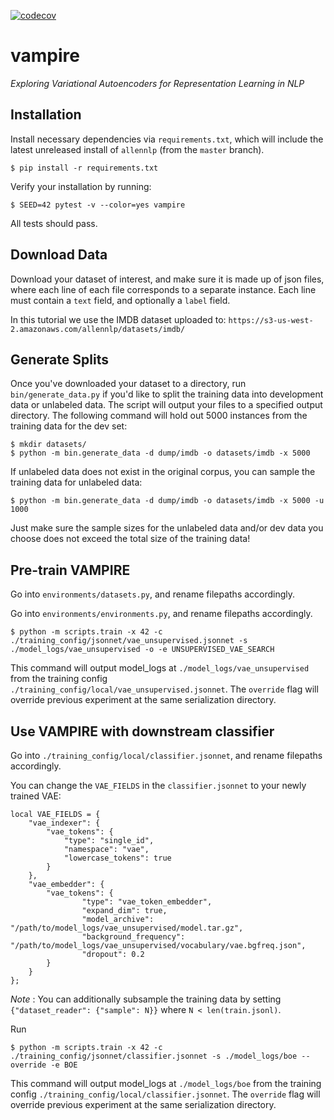 [![codecov](https://codecov.io/gh/allenai/vae/branch/master/graph/badge.svg?token=NOriF2Rm8p)](https://codecov.io/gh/allenai/vae)

# vampire

*Exploring Variational Autoencoders for Representation Learning in NLP*


## Installation

Install necessary dependencies via `requirements.txt`, which will include the latest unreleased install of `allennlp` (from the `master` branch).

```
$ pip install -r requirements.txt
```

Verify your installation by running: 

```
$ SEED=42 pytest -v --color=yes vampire
```

All tests should pass.

## Download Data

Download your dataset of interest, and make sure it is made up of json files, where each line of each file corresponds to a separate instance. Each line must contain a `text` field, and optionally a `label` field. 

In this tutorial we use the IMDB dataset uploaded to: `https://s3-us-west-2.amazonaws.com/allennlp/datasets/imdb/`

## Generate Splits
Once you've downloaded your dataset to a directory, run `bin/generate_data.py` if you'd like to split the training data into development data or unlabeled data. The script will output your files to a specified output directory. The following command will hold out 5000 instances from the training data for the dev set:

```
$ mkdir datasets/
$ python -m bin.generate_data -d dump/imdb -o datasets/imdb -x 5000
```

If unlabeled data does not exist in the original corpus, you can sample the training data for unlabeled data:

```
$ python -m bin.generate_data -d dump/imdb -o datasets/imdb -x 5000 -u 1000
```

Just make sure the sample sizes for the unlabeled data and/or dev data you choose does not exceed the total size of the training data!


## Pre-train VAMPIRE

Go into `environments/datasets.py`, and rename filepaths accordingly.

Go into `environments/environments.py`, and rename filepaths accordingly.

```
$ python -m scripts.train -x 42 -c ./training_config/jsonnet/vae_unsupervised.jsonnet -s ./model_logs/vae_unsupervised -o -e UNSUPERVISED_VAE_SEARCH
```

This command will output model_logs at `./model_logs/vae_unsupervised` from the training config `./training_config/local/vae_unsupervised.jsonnet`. The `override` flag will override previous experiment at the same serialization directory.

## Use VAMPIRE with downstream classifier

Go into `./training_config/local/classifier.jsonnet`, and rename filepaths accordingly.

You can change the `VAE_FIELDS` in the `classifier.jsonnet` to your newly trained VAE:

```
local VAE_FIELDS = {
    "vae_indexer": {
        "vae_tokens": {
            "type": "single_id",
            "namespace": "vae",
            "lowercase_tokens": true
        }
    },  
    "vae_embedder": {
        "vae_tokens": {
                "type": "vae_token_embedder",
                "expand_dim": true,
                "model_archive": "/path/to/model_logs/vae_unsupervised/model.tar.gz",
                "background_frequency": "/path/to/model_logs/vae_unsupervised/vocabulary/vae.bgfreq.json",
                "dropout": 0.2
        }
    }
};
```

*Note* : You can additionally subsample the training data by setting `{"dataset_reader": {"sample": N}}` where `N < len(train.jsonl)`.


Run

```
$ python -m scripts.train -x 42 -c ./training_config/jsonnet/classifier.jsonnet -s ./model_logs/boe --override -e BOE
```

This command will output model_logs at `./model_logs/boe` from the training config `./training_config/local/classifier.jsonnet`. The `override` flag will override previous experiment at the same serialization directory.

